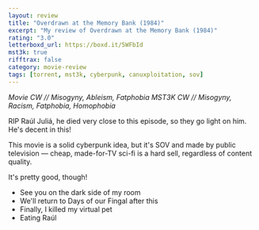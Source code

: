 ```yaml
---
layout: review
title: "Overdrawn at the Memory Bank (1984)"
excerpt: "My review of Overdrawn at the Memory Bank (1984)"
rating: "3.0"
letterboxd_url: https://boxd.it/5WFbId
mst3k: true
rifftrax: false
category: movie-review
tags: [torrent, mst3k, cyberpunk, canuxploitation, sov]
---
```


<i>Movie CW // Misogyny, Ableism, Fatphobia</i>
<i>MST3K CW // Misogyny, Racism, Fatphobia, Homophobia</i>

RIP Raúl Juliá, he died very close to this episode, so they go light on him. He's decent in this!

This movie is a solid cyberpunk idea, but it's SOV and made by public television — cheap, made-for-TV sci-fi is a hard sell, regardless of content quality.

It's pretty good, though!

- See you on the dark side of my room
- We'll return to Days of our Fingal after this
- Finally, I killed my virtual pet
- Eating Raúl
